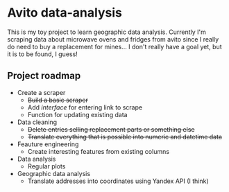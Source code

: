 # Avito data-analysis
This is my toy project to learn geographic data analysis. Currently I'm scraping data about microwave ovens and fridges from avito since I really do need to buy a replacement for mines... I don't really have a goal yet, but it is to be found, I guess!  

## Project roadmap
* Create a scraper
    - ~~Build a basic scraper~~
    - Add *interface* for entering link to scrape
    - Function for updating existing data
* Data cleaning
    - ~~Delete entries selling replacement parts or something else~~
    - ~~Translate everything that is possible into numeric and datetime data~~
* Feauture engineering
    - Create interesting features from existing columns
* Data analysis
    - Regular plots
* Geographic data analysis
    - Translate addresses into coordinates using Yandex API (I think)
